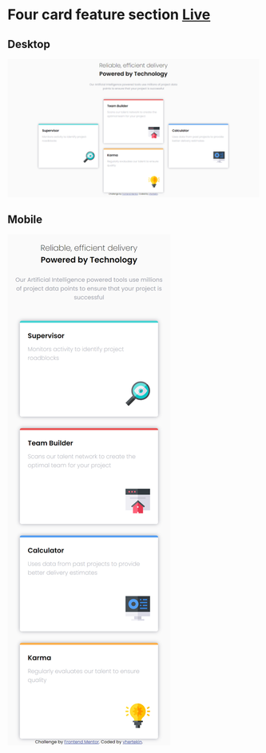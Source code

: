 # Four card feature section [Live]()

## Desktop

![desktop image of application](./pics/desktop.PNG)

## Mobile

![mobile image of application](./pics/mobile.png)
